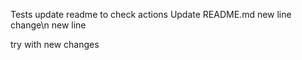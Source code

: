 Tests
update readme to check actions
Update README.md
new line change\n
new line




try with new changes
